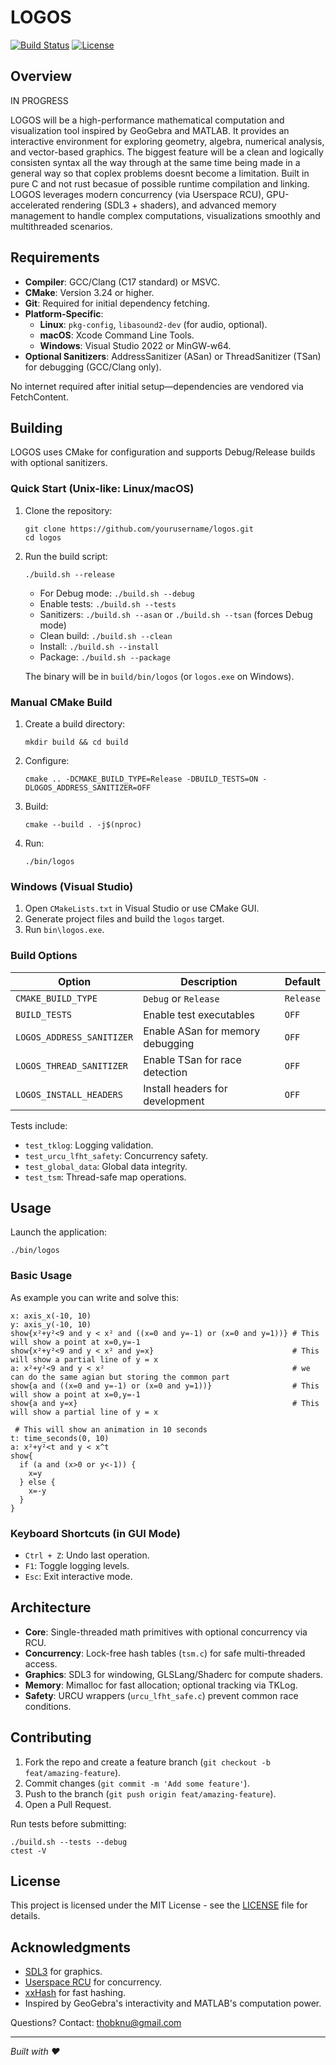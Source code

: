 # LOGOS

[![Build Status](https://img.shields.io/badge/build-passing-brightgreen.svg)](https://github.com/yourusername/logos) [![License](https://img.shields.io/badge/license-MIT-blue.svg)](LICENSE)

## Overview

IN PROGRESS

LOGOS will be a high-performance mathematical computation and visualization tool inspired by GeoGebra and MATLAB. It provides an interactive environment for exploring geometry, algebra, numerical analysis, and vector-based graphics. The biggest feature will be a clean and logically consisten syntax all the way through at the same time being made in a general way so that coplex problems doesnt become a limitation. Built in pure C and not rust becasue of possible runtime compilation and linking. LOGOS leverages modern concurrency (via Userspace RCU), GPU-accelerated rendering (SDL3 + shaders), and advanced memory management to handle complex computations, visualizations smoothly and multithreaded scenarios.

## Requirements

- **Compiler**: GCC/Clang (C17 standard) or MSVC.
- **CMake**: Version 3.24 or higher.
- **Git**: Required for initial dependency fetching.
- **Platform-Specific**:
  - **Linux**: `pkg-config`, `libasound2-dev` (for audio, optional).
  - **macOS**: Xcode Command Line Tools.
  - **Windows**: Visual Studio 2022 or MinGW-w64.
- **Optional Sanitizers**: AddressSanitizer (ASan) or ThreadSanitizer (TSan) for debugging (GCC/Clang only).

No internet required after initial setup—dependencies are vendored via FetchContent.

## Building

LOGOS uses CMake for configuration and supports Debug/Release builds with optional sanitizers.

### Quick Start (Unix-like: Linux/macOS)

1. Clone the repository:
   ```
   git clone https://github.com/yourusername/logos.git
   cd logos
   ```

2. Run the build script:
   ```
   ./build.sh --release
   ```
   - For Debug mode: `./build.sh --debug`
   - Enable tests: `./build.sh --tests`
   - Sanitizers: `./build.sh --asan` or `./build.sh --tsan` (forces Debug mode)
   - Clean build: `./build.sh --clean`
   - Install: `./build.sh --install`
   - Package: `./build.sh --package`

   The binary will be in `build/bin/logos` (or `logos.exe` on Windows).

### Manual CMake Build

1. Create a build directory:
   ```
   mkdir build && cd build
   ```

2. Configure:
   ```
   cmake .. -DCMAKE_BUILD_TYPE=Release -DBUILD_TESTS=ON -DLOGOS_ADDRESS_SANITIZER=OFF
   ```

3. Build:
   ```
   cmake --build . -j$(nproc)
   ```

4. Run:
   ```
   ./bin/logos
   ```

### Windows (Visual Studio)

1. Open `CMakeLists.txt` in Visual Studio or use CMake GUI.
2. Generate project files and build the `logos` target.
3. Run `bin\logos.exe`.

### Build Options

| Option | Description | Default |
|--------|-------------|---------|
| `CMAKE_BUILD_TYPE` | `Debug` or `Release` | `Release` |
| `BUILD_TESTS` | Enable test executables | `OFF` |
| `LOGOS_ADDRESS_SANITIZER` | Enable ASan for memory debugging | `OFF` |
| `LOGOS_THREAD_SANITIZER` | Enable TSan for race detection | `OFF` |
| `LOGOS_INSTALL_HEADERS` | Install headers for development | `OFF` |

Tests include:
- `test_tklog`: Logging validation.
- `test_urcu_lfht_safety`: Concurrency safety.
- `test_global_data`: Global data integrity.
- `test_tsm`: Thread-safe map operations.

## Usage

Launch the application:
```
./bin/logos 
```

### Basic Usage

As example you can write and solve this:
```
x: axis_x(-10, 10)
y: axis_y(-10, 10)
show{x²+y²<9 and y < x² and ((x=0 and y=-1) or (x=0 and y=1))} # This will show a point at x=0,y=-1
show{x²+y²<9 and y < x² and y=x}                               # This will show a partial line of y = x
a: x²+y²<9 and y < x²                                          # we can do the same agian but storing the common part
show{a and ((x=0 and y=-1) or (x=0 and y=1))}                  # This will show a point at x=0,y=-1
show{a and y=x}                                                # This will show a partial line of y = x

 # This will show an animation in 10 seconds
t: time_seconds(0, 10)
a: x²+y²<t and y < x^t
show{
  if (a and (x>0 or y<-1)) {
    x=y
  } else {
    x=-y
  }
}
```

### Keyboard Shortcuts (in GUI Mode)

- `Ctrl + Z`: Undo last operation.
- `F1`: Toggle logging levels.
- `Esc`: Exit interactive mode.

## Architecture

- **Core**: Single-threaded math primitives with optional concurrency via RCU.
- **Concurrency**: Lock-free hash tables (`tsm.c`) for safe multi-threaded access.
- **Graphics**: SDL3 for windowing, GLSLang/Shaderc for compute shaders.
- **Memory**: Mimalloc for fast allocation; optional tracking via TKLog.
- **Safety**: URCU wrappers (`urcu_lfht_safe.c`) prevent common race conditions.

## Contributing

1. Fork the repo and create a feature branch (`git checkout -b feat/amazing-feature`).
2. Commit changes (`git commit -m 'Add some feature'`).
3. Push to the branch (`git push origin feat/amazing-feature`).
4. Open a Pull Request.

Run tests before submitting:
```
./build.sh --tests --debug
ctest -V
```

## License

This project is licensed under the MIT License - see the [LICENSE](LICENSE) file for details.

## Acknowledgments

- [SDL3](https://github.com/libsdl-org/SDL) for graphics.
- [Userspace RCU](https://lttng.org/urcu) for concurrency.
- [xxHash](https://github.com/Cyan4973/xxHash) for fast hashing.
- Inspired by GeoGebra's interactivity and MATLAB's computation power.

Questions? Contact: thobknu@gmail.com

---

*Built with ❤️*
